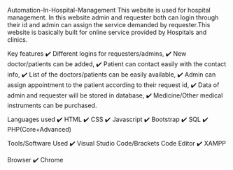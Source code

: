 Automation-In-Hospital-Management
This website is used for hospital management. In this website admin and requester both can login through their id and admin can assign the service demanded by requester.This website is basically built for online service provided by Hospitals and clinics.

Key features
✔️ Different logins for requesters/admins, ✔️ New doctor/patients can be added, ✔️ Patient can contact easily with the contact info, ✔️ List of the doctors/patients can be easily available, ✔️ Admin can assign appointment to the patient according to their request id, ✔️ Data of admin and requester will be stored in database, ✔️ Medicine/Other medical instruments can be purchased.

Languages used
✔️ HTML ✔️ CSS ✔️ Javascript ✔️ Bootstrap ✔️ SQL ✔️ PHP(Core+Advanced)

Tools/Software Used
✔️ Visual Studio Code/Brackets Code Editor ✔️ XAMPP

Browser
✔️ Chrome
